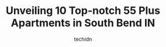 ---
layout: ampstory
image: https://i0.wp.com/www.depkes.org/wp-content/uploads/2023/06/55-plus-apartments-0-in-south-bend-in-1685851151.jpeg?resize=640,853
author: techidn
featured: false
description: Discover the impressive array of 55 Plus Apartments options in South Bend IN, where you can find 10 of the largest 55 Plus Apartments establishments in the area. From renowned classics to hi
title: Unveiling 10 Top-notch 55 Plus Apartments in South Bend IN
cover:
   title: Unveiling 10 Top-notch 55 Plus Apartments in South Bend IN
   subtitle: Rickpate
   background: https://www.depkes.org/wp-content/uploads/2023/06/55-plus-apartments-0-in-south-bend-in-1685851151.jpeg

pages: 
 - layout: thirds
   top: <h1>#1 Grand Emerald Place</h1>
   bottom: "<p>Ive been living here close to 4 months and I absolutely love it. Extremely clean facility, amazing employees and it really feels like a home. I highly recommend it for s</p>"
   background: https://www.depkes.org/wp-content/uploads/2023/06/55-plus-apartments-1-in-south-bend-in-1685851152.jpeg
   backgroundblur: true
 - layout: thirds
   top: <h1>#2 Fairington Apartments of South Bend</h1>
   bottom: "<p>These people are sweet ( if you catch them on  the right day) .. some families could really step up n help their grannies n pappies</p>"
   background: https://www.depkes.org/wp-content/uploads/2023/06/55-plus-apartments-2-in-south-bend-in-1685851152.jpeg
   cta:
      link: https://www.depkes.org/blog/unveiling-10-top-notch-55-plus-apartments-in-south-bend-in/
      text: Unveiling 10 Top-notch 55 Plus Apartments in South Bend IN
 - layout: thirds
   top: <h1>#3 St. Pauls Life Plan Community</h1>
   bottom: "<p>3602 S Ironwood Dr, South Bend, IN 46614, United States</p>"
   background: https://www.depkes.org/wp-content/uploads/2023/06/55-plus-apartments-3-in-south-bend-in-1685851152.jpeg
   cta:
      link: https://www.depkes.org/blog/unveiling-10-top-notch-55-plus-apartments-in-south-bend-in/
      text: Unveiling 10 Top-notch 55 Plus Apartments in South Bend IN
 - layout: thirds
   top: <h1>#4 Wood Ridge Assisted Living</h1>
   bottom: "<p>17650 Generations Dr, South Bend, IN 46635, United States</p>"
   background: https://images.unsplash.com/photo-1488554378835-f7acf46e6c98?ixlib=rb-4.0.3&ixid=MnwxMjA3fDB8MHxwaG90by1wYWdlfHx8fGVufDB8fHx8&auto=format&fit=crop&w=640&h=853&q=80
   cta:
      link: https://www.depkes.org/blog/unveiling-10-top-notch-55-plus-apartments-in-south-bend-in/
      text: Unveiling 10 Top-notch 55 Plus Apartments in South Bend IN
 - layout: thirds
   top: <h1>#5 Corby Homes</h1>
   bottom: "<p>1022 Patty Ln, South Bend, IN 46615, United States</p>"
   background: https://images.unsplash.com/photo-1557672172-298e090bd0f1?ixlib=rb-4.0.3&ixid=MnwxMjA3fDB8MHxwaG90by1wYWdlfHx8fGVufDB8fHx8&auto=format&fit=crop&w=640&h=853&q=80
   cta:
      link: https://www.depkes.org/blog/unveiling-10-top-notch-55-plus-apartments-in-south-bend-in/
      text: Unveiling 10 Top-notch 55 Plus Apartments in South Bend IN
 - layout: thirds
   top: <h1>#6 Golden Oak Village</h1>
   bottom: "<p>5150 Hamlin Ct, South Bend, IN 46637, United States</p>"
   background: https://images.unsplash.com/photo-1462556791646-c201b8241a94?ixlib=rb-4.0.3&ixid=MnwxMjA3fDB8MHxwaG90by1wYWdlfHx8fGVufDB8fHx8&auto=format&fit=crop&w=640&h=853&q=80
   cta:
      link: https://www.depkes.org/blog/unveiling-10-top-notch-55-plus-apartments-in-south-bend-in/
      text: Unveiling 10 Top-notch 55 Plus Apartments in South Bend IN
 - layout: thirds
   top: <h1>#7 Southfield Village Inc</h1>
   bottom: "<p>6450 Miami Cir, South Bend, IN 46614, United States</p>"
   background: https://images.unsplash.com/photo-1614648718611-0635f29016cb?ixlib=rb-4.0.3&ixid=MnwxMjA3fDB8MHxwaG90by1wYWdlfHx8fGVufDB8fHx8&auto=format&fit=crop&w=640&h=853&q=80
   cta:
      link: https://www.depkes.org/blog/unveiling-10-top-notch-55-plus-apartments-in-south-bend-in/
      text: Unveiling 10 Top-notch 55 Plus Apartments in South Bend IN
 - layout: thirds
   middle: Continue reading...
   background: https://images.unsplash.com/photo-1604871000636-074fa5117945?ixlib=rb-4.0.3&ixid=MnwxMjA3fDB8MHxwaG90by1wYWdlfHx8fGVufDB8fHx8&auto=format&fit=crop&w=640&h=853&q=80
   cta:
      link: https://www.depkes.org/blog/unveiling-10-top-notch-55-plus-apartments-in-south-bend-in/
      text: Unveiling 10 Top-notch 55 Plus Apartments in South Bend IN
      
---